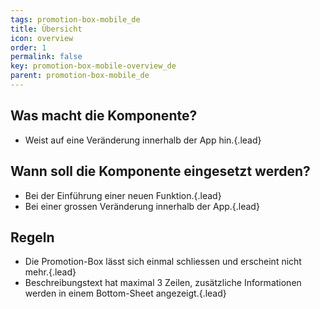 ```yaml
---
tags: promotion-box-mobile_de
title: Übersicht
icon: overview
order: 1
permalink: false  
key: promotion-box-mobile-overview_de
parent: promotion-box-mobile_de
---
```


## Was macht die Komponente?
* Weist auf eine Veränderung innerhalb der App hin.{.lead}

## Wann soll die Komponente eingesetzt werden?
* Bei der Einführung einer neuen Funktion.{.lead}
* Bei einer grossen Veränderung innerhalb der App.{.lead}

## Regeln
* Die Promotion-Box lässt sich einmal schliessen und erscheint nicht mehr.{.lead}
* Beschreibungstext hat maximal 3 Zeilen, zusätzliche Informationen werden in einem Bottom-Sheet angezeigt.{.lead}
